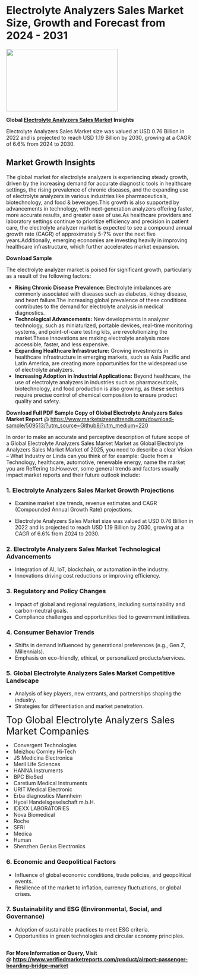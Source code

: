<H1>Electrolyte Analyzers Sales Market Size, Growth and Forecast from 2024 - 2031</H1><img class="aligncenter size-medium wp-image-584254" src="https://thirdeyenews.in/wp-content/uploads/2024/09/Global-Market-Research-300x168.jpeg" alt="" width="300" height="168" /><p><strong>Global&nbsp;<a href="https://www.marketsizeandtrends.com/download-sample/509513/?utm_source=Github8j?utm_medium=220">Electrolyte Analyzers Sales Market</a> Insights</strong></p><p>Electrolyte Analyzers Sales Market size was valued at USD 0.76 Billion in 2022 and is projected to reach USD 1.19 Billion by 2030, growing at a CAGR of 6.6% from 2024 to 2030.</p><p><h2>Market Growth Insights</h2> <p>The global market for electrolyte analyzers is experiencing steady growth, driven by the increasing demand for accurate diagnostic tools in healthcare settings, the rising prevalence of chronic diseases, and the expanding use of electrolyte analyzers in various industries like pharmaceuticals, biotechnology, and food & beverages.This growth is also supported by advancements in technology, with next-generation analyzers offering faster, more accurate results, and greater ease of use.As healthcare providers and laboratory settings continue to prioritize efficiency and precision in patient care, the electrolyte analyzer market is expected to see a compound annual growth rate (CAGR) of approximately 5-7% over the next five years.Additionally, emerging economies are investing heavily in improving healthcare infrastructure, which further accelerates market expansion.</p> <p><strong>Download Sample</strong></p> <p>The electrolyte analyzer market is poised for significant growth, particularly as a result of the following factors: <ul> <li><strong>Rising Chronic Disease Prevalence:</strong> Electrolyte imbalances are commonly associated with diseases such as diabetes, kidney disease, and heart failure.The increasing global prevalence of these conditions contributes to the demand for electrolyte analysis in medical diagnostics.</li> <li><strong>Technological Advancements:</strong> New developments in analyzer technology, such as miniaturized, portable devices, real-time monitoring systems, and point-of-care testing kits, are revolutionizing the market.These innovations are making electrolyte analysis more accessible, faster, and less expensive.</li> <li><strong>Expanding Healthcare Infrastructure:</strong> Growing investments in healthcare infrastructure in emerging markets, such as Asia Pacific and Latin America, are creating more opportunities for the widespread use of electrolyte analyzers.</li> <li><strong>Increasing Adoption in Industrial Applications:</strong> Beyond healthcare, the use of electrolyte analyzers in industries such as pharmaceuticals, biotechnology, and food production is also growing, as these sectors require precise control of chemical composition to ensure product quality and safety.</li> </ul> </p> <p><span class=""><strong>Download Full PDF Sample Copy of Global Electrolyte Analyzers Sales Market Report</strong> @ <a href="https://www.marketsizeandtrends.com/download-sample/509513/?utm_source=Github8j?utm_medium=220" target="_blank">https://www.marketsizeandtrends.com/download-sample/509513/?utm_source=Github8j?utm_medium=220</a></span></p><p>In order to make an accurate and perceptive description of future scope of a Global&nbsp;Electrolyte Analyzers Sales Market Market as Global&nbsp;Electrolyte Analyzers Sales Market Market of 2025, you need to describe a clear Vision &ndash; What Industry or Linda can you think of for example: Quote from a Technology, healthcare, automotive, renewable energy, name the market you are Reffering to.However, some general trends and factors usually impact market reports and their future outlook include:</p><h3>1.&nbsp;<strong>Electrolyte Analyzers Sales Market Growth Projections</strong></h3><ul><li>Examine market size trends, revenue estimates and CAGR (Compounded Annual Growth Rate) projections.</li><li><p>Electrolyte Analyzers Sales Market size was valued at USD 0.76 Billion in 2022 and is projected to reach USD 1.19 Billion by 2030, growing at a CAGR of 6.6% from 2024 to 2030.</p></li></ul><h3>2.&nbsp;<strong>Electrolyte Analyzers Sales Market Technological Advancements</strong></h3><ul><li>Integration of AI, IoT, blockchain, or automation in the industry.</li><li>Innovations driving cost reductions or improving efficiency.</li></ul><h3>3.&nbsp;<strong>Regulatory and Policy Changes</strong></h3><ul><li>Impact of global and regional regulations, including sustainability and carbon-neutral goals.</li><li>Compliance challenges and opportunities tied to government initiatives.</li></ul><h3>4.&nbsp;<strong>Consumer Behavior Trends</strong></h3><ul><li>Shifts in demand influenced by generational preferences (e.g., Gen Z, Millennials).</li><li>Emphasis on eco-friendly, ethical, or personalized products/services.</li></ul><h3>5.&nbsp;<strong>Global Electrolyte Analyzers Sales Market Competitive Landscape</strong></h3><ul><li>Analysis of key players, new entrants, and partnerships shaping the industry.</li><li>Strategies for differentiation and market penetration.</li></ul><p data-pm-slice="1 1 []"><span style="color: inherit; font-family: inherit; font-size: 25px;">Top Global Electrolyte Analyzers Sales Market Companies</span></p><div class="" data-test-id=""><p><li>Convergent Technologies</li><li> Meizhou Cornley Hi-Tech</li><li> JS Medicina Electronica</li><li> Meril Life Sciences</li><li> HANNA Instruments</li><li> BPC BioSed</li><li> Caretium Medical Instruments</li><li> URIT Medical Electronic</li><li> Erba diagnostics Mannheim</li><li> Hycel Handelsgeselschaft m.b.H.</li><li> IDEXX LABORATORIES</li><li> Nova Biomedical</li><li> Roche</li><li> SFRI</li><li> Medica</li><li> Human</li><li> Shenzhen Genius Electronics</li></p></div><h3>6.&nbsp;<strong>Economic and Geopolitical Factors</strong></h3><ul><li>Influence of global economic conditions, trade policies, and geopolitical events.</li><li>Resilience of the market to inflation, currency fluctuations, or global crises.</li></ul><h3>7.&nbsp;<strong>Sustainability and ESG (Environmental, Social, and Governance)</strong></h3><ul><li>Adoption of sustainable practices to meet ESG criteria.</li><li>Opportunities in green technologies and circular economy principles.</li></ul><h2><strong style="font-size: 14px;">For More Information or Query, Visit @&nbsp;</strong><a style="background-color: #ffffff; font-size: 14px;" href="https://www.marketsizeandtrends.com/report/electrolyte-analyzers-sales-market/" target="_blank">https://www.verifiedmarketreports.com/product/airport-passenger-boarding-bridge-market</a></h2>